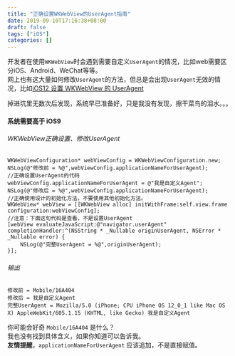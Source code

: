 ```yaml
---
title: "正确设置WKWebView的UserAgent指南"
date: 2019-09-10T17:16:38+08:00
draft: false
tags: ["iOS"]
categories: []
---
```



开发者在使用`WKWebView`时会遇到需要自定义`UserAgent`的情况，比如web需要区分iOS、Android、WeChat等等。  
网上也有这大量如何修改`UserAgent`的方法，但总是会出现`UserAgent`无效的情况，比如[iOS12 设置 WKWebView 的 UserAgent](https://awesome-tips.gitbook.io/ios/webview/content)

掉进坑里无数次后发现，系统早已准备好，只是我没有发现，擦干菜鸟的泪水。。。

#### 系统需要高于 iOS9

###### WKWebView正确设置、修改UserAgent

```text
WKWebViewConfiguration* webViewConfig = WKWebViewConfiguration.new;
NSLog(@"修改前 = %@",webViewConfig.applicationNameForUserAgent);
//正确设置UserAgent的代码
webViewConfig.applicationNameForUserAgent = @"我是自定义Agent";
NSLog(@"修改后 = %@",webViewConfig.applicationNameForUserAgent);
//正确使用设计的初始化方法，不要使用其他初始化方法。
WKWebView* webView = [[WKWebView alloc] initWithFrame:self.view.frame configuration:webViewConfig];
//注意：下面这句代码是查看，不是设置UserAgent
[webView evaluateJavaScript:@"navigator.userAgent" completionHandler:^(NSString * _Nullable originUserAgent, NSError * _Nullable error) {
    NSLog(@"完整UserAgent = %@",originUserAgent);
}];
```

###### 输出

```text
修改前 = Mobile/16A404
修改后 = 我是自定义Agent
完整UserAgent = Mozilla/5.0 (iPhone; CPU iPhone OS 12_0_1 like Mac OS X) AppleWebKit/605.1.15 (KHTML, like Gecko) 我是自定义Agent
```

你可能会好奇 `Mobile/16A404` 是什么？  
我也没有找到具体含义，如果你知道可以告诉我。  
**友情提醒**，`applicationNameForUserAgent` 应该追加，不是直接赋值。
